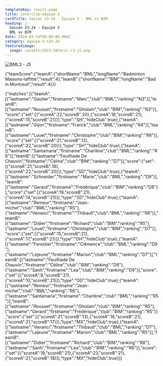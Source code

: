```yaml
---
templateKey: result-page
title: interclub-equipe-3
cardTitle: Saison 23-24 - Équipe 3 - BML vs BIM 
heading: |-
  Saison 23-24 - Équipe 3
  BML vs BIM
date: 2024-03-24T08:00:00.000Z
category: equipe-3-s23-24
featuredimage:
  image: /assets/2023-2024/ic-r3-j5.png
---
```

![](/assets/2023-2024/ic-r3-j5.png "BML3 - J5")

<teamscoreboard>{"teamScore":{"teamA":{"shortName":"BML","longName":"Badminton Maisons-laffitte","result":4},"teamB":{"shortName":"BIM","longName":"Bad in Montreuil","result":4}}}</teamscoreboard>

<scoreboard>{"matches":[{"teamA":[{"lastname":"Gautier","firstname":"Marc","club":"BML","ranking":"N3"}],"teamB":[{"lastname":"Rousset","firstname":"Ghislain","club":"BIM","ranking":"N3"}],"score":{"set":[{"scoreA":22,"scoreB":20},{"scoreA":18,"scoreB":21},{"scoreA":15,"scoreB":21}]},"type":"SH","hideClub":true},{"teamA":[{"lastname":"Gijon","firstname":"Franck","club":"BML","ranking":"R4"}],"teamB":[{"lastname":"Louet","firstname":"Christophe","club":"BIM","ranking":"R6"}],"score":{"set":[{"scoreA":21,"scoreB":12},{"scoreA":22,"scoreB":20}]},"type":"SH","hideClub":true},{"teamA":[{"lastname":"Santamaria","firstname":"Charlène","club":"BML","ranking":"R6"}],"teamB":[{"lastname":"Feuilhade De Chauvin","firstname":"Céline","club":"BIM","ranking":"D7"}],"score":{"set":[{"scoreA":21,"scoreB":18},{"scoreA":22,"scoreB":20}]},"type":"SD","hideClub":true},{"teamA":[{"lastname":"Schneider","firstname":"Marie","club":"BML","ranking":"D9"}],"teamB":[{"lastname":"Gerard","firstname":"Frédérique","club":"BIM","ranking":"D8"}],"score":{"set":[{"scoreA":19,"scoreB":21},{"scoreA":14,"scoreB":21}]},"type":"SD","hideClub":true},{"teamA":[{"lastname":"Remeur","firstname":"Jean-michel","club":"BML","ranking":"R5"},{"lastname":"Venanci","firstname":"Thibault","club":"BML","ranking":"R6"}],"teamB":[{"lastname":"Didier","firstname":"Richard","club":"BIM","ranking":"R5"},{"lastname":"Louet","firstname":"Christophe","club":"BIM","ranking":"D7"}],"score":{"set":[{"scoreA":15,"scoreB":21},{"scoreA":17,"scoreB":21}]},"type":"DH","hideClub":true},{"teamA":[{"lastname":"Forestier","firstname":"Clémence","club":"BML","ranking":"D9"},{"lastname":"Lejeune","firstname":"Marion","club":"BML","ranking":"D7"}],"teamB":[{"lastname":"Feuilhade De Chauvin","firstname":"Céline","club":"BIM","ranking":"D8"},{"lastname":"Sanh","firstname":"Lea","club":"BIM","ranking":"D9"}],"score":{"set":[{"scoreA":8,"scoreB":21},{"scoreA":10,"scoreB":21}]},"type":"DD","hideClub":true},{"teamA":[{"lastname":"Remeur","firstname":"Jean-michel","club":"BML","ranking":"R6"},{"lastname":"Santamaria","firstname":"Charlène","club":"BML","ranking":"R5"}],"teamB":[{"lastname":"Rousset","firstname":"Ghislain","club":"BIM","ranking":"R5"},{"lastname":"Gerard","firstname":"Frédérique","club":"BIM","ranking":"R5"}],"score":{"set":[{"scoreA":21,"scoreB":13},{"scoreA":16,"scoreB":21},{"scoreA":21,"scoreB":17}]},"type":"MX","hideClub":true},{"teamA":[{"lastname":"Venanci","firstname":"Thibault","club":"BML","ranking":"D7"},{"lastname":"Lejeune","firstname":"Marion","club":"BML","ranking":"R5"}],"teamB":[{"lastname":"Didier","firstname":"Richard","club":"BIM","ranking":"R6"},{"lastname":"Sanh","firstname":"Lea","club":"BIM","ranking":"R6"}],"score":{"set":[{"scoreA":19,"scoreB":21},{"scoreA":23,"scoreB":21},{"scoreA":21,"scoreB":18}]},"type":"MX","hideClub":true}]}</scoreboard>